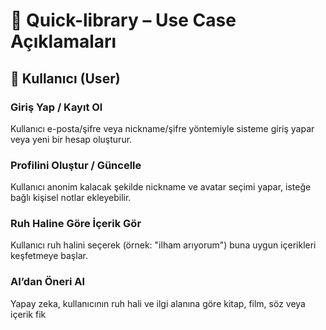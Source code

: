 # 📘 Quick-library – Use Case Açıklamaları

## 👤 Kullanıcı (User)

### Giriş Yap / Kayıt Ol
Kullanıcı e-posta/şifre veya nickname/şifre yöntemiyle sisteme giriş yapar veya yeni bir hesap oluşturur.

### Profilini Oluştur / Güncelle
Kullanıcı anonim kalacak şekilde nickname ve avatar seçimi yapar, isteğe bağlı kişisel notlar ekleyebilir.

### Ruh Haline Göre İçerik Gör
Kullanıcı ruh halini seçerek (örnek: "ilham arıyorum") buna uygun içerikleri keşfetmeye başlar.

### AI’dan Öneri Al
Yapay zeka, kullanıcının ruh hali ve ilgi alanına göre kitap, film, söz veya içerik fik
